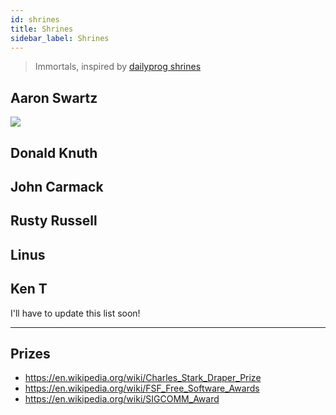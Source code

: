```yaml
---
id: shrines
title: Shrines
sidebar_label: Shrines
---
```


> Immortals, inspired by [dailyprog shrines](https://dailyprog.org/shrine/)

## Aaron Swartz

![](/img//masked-swartz.jpg)

## Donald Knuth

## John Carmack

## Rusty Russell

## Linus

## Ken T

I'll have to update this list soon!

---

## Prizes

- https://en.wikipedia.org/wiki/Charles_Stark_Draper_Prize
- https://en.wikipedia.org/wiki/FSF_Free_Software_Awards
- https://en.wikipedia.org/wiki/SIGCOMM_Award
